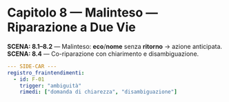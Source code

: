 # Capitolo 8 — Malinteso — Riparazione a Due Vie

**SCENA: 8.1–8.2** — Malinteso: **eco**/**nome** senza **ritorno** → azione anticipata.  
**SCENA: 8.4** — Co-riparazione con chiarimento e disambiguazione.

```yaml
--- SIDE-CAR ---
registro_fraintendimenti:
  - id: F-01
    trigger: "ambiguità"
    rimedi: ["domanda di chiarezza", "disambiguazione"]
```
